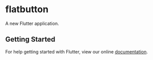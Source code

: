 # flatbutton

A new Flutter application.

## Getting Started

For help getting started with Flutter, view our online
[documentation](https://flutter.io/).
